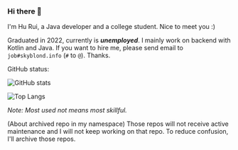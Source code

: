 ### Hi there 👋

I'm Hu Rui, a Java developer and a college student. Nice to meet you :)

Graduated in 2022, currently is ***unemployed***. I mainly work on backend with Kotlin and Java. If you want to hire me, please send email to `job#skyblond.info` (`#` to `@`). Thanks.

GitHub status:

![GitHub stats](https://github-readme-stats.vercel.app/api?username=hurui200320&show_icons=true&theme=tokyonight)

![Top Langs](https://github-readme-stats.vercel.app/api/top-langs/?username=hurui200320&hide=VHDL,coq,stata,HTML)

*Note: Most used not means most skillful.*

(About archived repo in my namespace) Those repos will not receive active maintenance and I will not keep working on that repo. To reduce confusion, I'll archive those repos.
